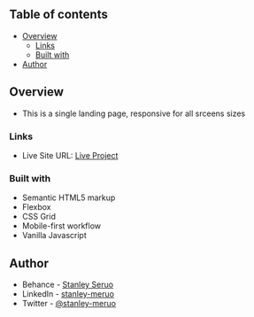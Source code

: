 
## Table of contents

- [Overview](#overview)
  - [Links](#links)
  - [Built with](#built-with)
- [Author](#author)

## Overview
- This is a single landing page, responsive for all srceens sizes

### Links

- Live Site URL: [Live Project](https://loop-studio-page-pi.vercel.app/)


### Built with

- Semantic HTML5 markup
- Flexbox
- CSS Grid
- Mobile-first workflow
- Vanilla Javascript


## Author

- Behance - [Stanley Seruo](https://www.behance.net/stanleymeruo/projects)
- LinkedIn - [stanley-meruo](https://www.linkedin.com/in/stanley-meruo-062122146)
- Twitter - [@stanley-meruo](https://www.twitter.com/stanley-meruo)
